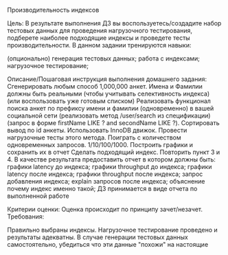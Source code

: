 Производительность индексов

Цель:
В результате выполнения ДЗ вы воспользуетесь/создадите набор тестовых данных для проведения нагрузочного тестирования, подберете наиболее подходящие индексы и проведете тесты производительности.
В данном задании тренируются навыки:

(опционально) генерация тестовых данных;
работа с индексами;
нагрузочное тестирование;

Описание/Пошаговая инструкция выполнения домашнего задания:
Сгенерировать любым способ 1,000,000 анкет. Имена и Фамилии должны быть реальными (чтобы учитывать селективность индекса) (или воспользовать уже готовым списком)
Реализовать функционал поиска анкет по префиксу имени и фамилии (одновременно) в вашей социальной сети (реализовать метод /user/search из спецификации) (запрос в форме firstName LIKE ? and secondName LIKE ?). Сортировать вывод по id анкеты. Использовать InnoDB движок.
Провести нагрузочные тесты этого метода. Поиграть с количеством одновременных запросов. 1/10/100/1000.
Построить графики и сохранить их в отчет
Сделать подходящий индекс.
Повторить пункт 3 и 4.
В качестве результата предоставить отчет в котором должны быть:
графики latency до индекса;
графики throughput до индекса;
графики latency после индекса;
графики throughput после индекса;
запрос добавления индекса;
explain запросов после индекса;
объяснение почему индекс именно такой;
ДЗ принимается в виде отчета по выполненной работе

Критерии оценки:
Оценка происходит по принципу зачет/незачет.
Требования:

Правильно выбраны индексы.
Нагрузочное тестирование проведено и результаты адекватны.
В случае генерации тестовых данных самостоятельно, убедиться что эти данные "похожи" на настоящие
